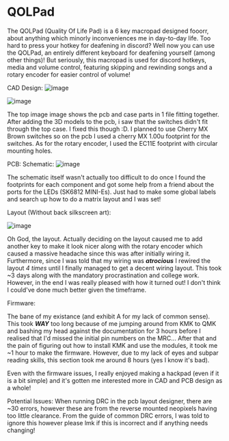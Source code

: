 # QOLPad

The QOLPad (Quality Of Life Pad) is a 6 key macropad designed fooorr, about anything which minorly inconveniences me in day-to-day life.
Too hard to press your hotkey for deafening in discord? Well now you can use the QOLPad, an entirely different keyboard for deafening yourself (among other things)!
But seriously, this macropad is used for discord hotkeys, media and volume control, featuring skipping and rewinding songs and a rotary encoder for easier control of volume!

CAD Design:
![image](https://github.com/user-attachments/assets/8ca3768c-d174-4df6-94f5-2cef841bbc9e)

![image](https://github.com/user-attachments/assets/b942e6d4-3e61-4acb-beb7-f4bdccd20cbd)

The top image image shows the pcb and case parts in 1 file fitting together. After adding the 3D models to the pcb, i saw that the switches didn't fit through the top case. I fixed this though :D. I planned to use Cherry MX Brown switches so on the pcb I used a cherry MX 1.00u footprint for the switches. As for the rotary encoder, I used the EC11E footprint with circular mounting holes.

PCB:
Schematic:
![image](https://github.com/user-attachments/assets/7e27b659-25d0-4383-8e0a-2b9e0aa7cc1e)

The schematic itself wasn't actually too difficult to do once I found the footprints for each component and got some help from a friend about the ports for the LEDs (SK6812 MINI-Es). Just had to make some global labels and search up how to do a matrix layout and I was set!

Layout (Without back silkscreen art):

![image](https://github.com/user-attachments/assets/17fecf9d-68d9-4603-acc8-514441187dff)

Oh God, the layout. Actually deciding on the layout caused me to add another key to make it look nicer along with the rotary encoder which caused a massive headache since this was after initially wiring it. Furthermore, since I was told that my wiring was ***atrocious*** I rewired the layout *4 times* until I finally managed to get a decent wiring layout. This took ~3 days along with the mandatory procrastination and college work. However, in the end I was really pleased with how it turned out! I don't think I could've done much better given the timeframe.

Firmware:

The bane of my existance (and exhibit A for my lack of common sense). This took ***WAY*** too long because of me jumping around from KMK to QMK and bashing my head against the documentation for 3 hours before I realised that I'd missed the initial pin numbers on the MRC... After that and the pain of figuring out how to install KMK and use the modules, it took me ~1 hour to make the firmware. However, due to my lack of eyes and subpar reading skills, this section took me around 8 hours (yes I know it's bad).

Even with the firmware issues, I really enjoyed making a hackpad (even if it is a bit simple) and it's gotten me interested more in CAD and PCB design as a whole!

Potential Issues:
When running DRC in the pcb layout designer, there are ~30 errors, however these are from the reverse mounted neopixels having too little clearance. From the guide of common DRC errors, I was told to ignore this however please lmk if this is incorrect and if anything needs changing!
